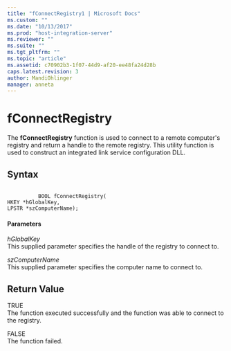 ```yaml
---
title: "fConnectRegistry1 | Microsoft Docs"
ms.custom: ""
ms.date: "10/13/2017"
ms.prod: "host-integration-server"
ms.reviewer: ""
ms.suite: ""
ms.tgt_pltfrm: ""
ms.topic: "article"
ms.assetid: c70902b3-1f07-44d9-af20-ee48fa24d28b
caps.latest.revision: 3
author: MandiOhlinger
manager: anneta
---
```

# fConnectRegistry
The **fConnectRegistry** function is used to connect to a remote computer's registry and return a handle to the remote registry. This utility function is used to construct an integrated link service configuration DLL.  
  
## Syntax  
  
```  
  
          BOOL fConnectRegistry(   
HKEY *hGlobalKey,  
LPSTR *szComputerName);  
```  
  
#### Parameters  
 *hGlobalKey*  
 This supplied parameter specifies the handle of the registry to connect to.  
  
 *szComputerName*  
 This supplied parameter specifies the computer name to connect to.  
  
## Return Value  
 TRUE  
 The function executed successfully and the function was able to connect to the registry.  
  
 FALSE  
 The function failed.